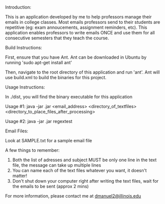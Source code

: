Introduction:

This is an application developed by me to help professors manage their emails in college classes. Most emails professors send to their students are repetitive (eg: exam annoucements, assignment reminders, etc). This application enables professors to write emails ONCE and use them for all consecutive semesters that they teach the course.

Build Instructions:

First, ensure that you have Ant. Ant can be downloaded in Ubuntu by running 'sudo apt-get install ant'

Then, navigate to the root directory of this application and run 'ant'. Ant will use build.xml to build the binaries for this project.

Usage Instructions:

In ./dist, you will find the binary executable for this application

Usage #1: java -jar <nameofprogramfile>.jar <email_address> <password> <directory_of_textfiles> <directory_to_place_files_after_processing>

Usage #2: java -jar <nameofprogramfile>.jar regextest <regexExpression>

Email Files:

Look at SAMPLE.txt for a sample email file

A few things to remember:

1) Both the list of adresses and subject MUST be only one line in the text file, the message can take up multiple lines
2) You can name each of the text files whatever you want, it doesn't matter!
3) Don't shut down your computer right after writing the text files, wait for the emails to be sent (approx 2 mins)

For more information, please contact me at dmanuel2@illinois.edu

